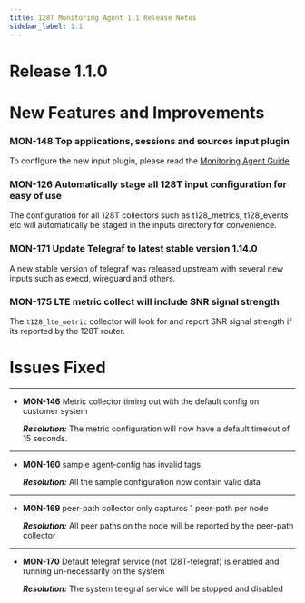 ```yaml
---
title: 128T Monitoring Agent 1.1 Release Notes
sidebar_label: 1.1
---
```

# Release 1.1.0

# New Features and Improvements

### MON-148 Top applications, sessions and sources input plugin
To conflgure the new input plugin, please read the [Monitoring Agent Guide](plugin_monitoring_agent.md)

### MON-126 Automatically stage all 128T input configuration for easy of use ####
The configuration for all 128T collectors such as t128_metrics, t128_events etc will automatically be staged in the inputs directory for convenience.

### MON-171 Update Telegraf to latest stable version 1.14.0 ####
A new stable version of telegraf was released upstream with several new inputs such as execd, wireguard and others.

### MON-175 LTE metric collect will include SNR signal strength ####
The `t128_lte_metric` collector will look for and report SNR signal strength if its reported by the 128T router.


# Issues Fixed

------
- **MON-146** Metric collector timing out with the default config on customer system

  _**Resolution:**_ The metric configuration will now have a default timeout of 15 seconds.
------
- **MON-160** sample agent-config has invalid tags

  _**Resolution:**_ All the sample configuration now contain valid data
------
- **MON-169** peer-path collector only captures 1 peer-path per node

  _**Resolution:**_ All peer paths on the node will be reported by the peer-path collector
------
- **MON-170** Default telegraf service (not 128T-telegraf) is enabled and running un-necessarily on the system

  _**Resolution:**_ The system telegraf service will be stopped and disabled
